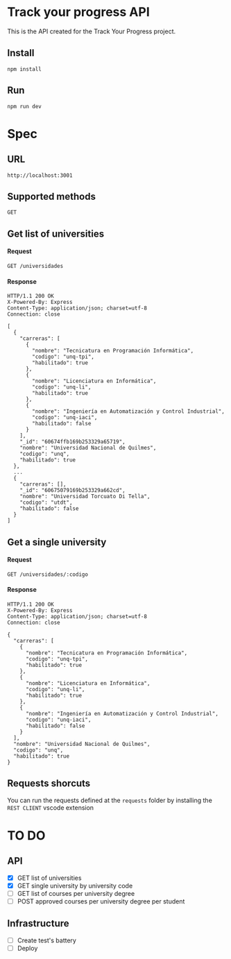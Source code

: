 # Track your progress API

This is the API created for the Track Your Progress project.

## Install
    npm install
    
## Run
    npm run dev
  
# Spec
## URL
`http://localhost:3001`
## Supported methods
`GET`
## Get list of universities
#### Request
`GET /universidades`
#### Response
    HTTP/1.1 200 OK
    X-Powered-By: Express
    Content-Type: application/json; charset=utf-8
    Connection: close

    [
      {
        "carreras": [
          {
            "nombre": "Tecnicatura en Programación Informática",
            "codigo": "unq-tpi",
            "habilitado": true
          },
          {
            "nombre": "Licenciatura en Informática",
            "codigo": "unq-li",
            "habilitado": true
          },
          {
            "nombre": "Ingeniería en Automatización y Control Industrial",
            "codigo": "unq-iaci",
            "habilitado": false
          }
        ],
        "_id": "60674ffb169b253329a65719",
        "nombre": "Universidad Nacional de Quilmes",
        "codigo": "unq",
        "habilitado": true
      },
      ...
      {
        "carreras": [],
        "_id": "60675079169b253329a662cd",
        "nombre": "Universidad Torcuato Di Tella",
        "codigo": "utdt",
        "habilitado": false
      }
    ]
## Get a single university
#### Request
`GET /universidades/:codigo`
#### Response
    HTTP/1.1 200 OK
    X-Powered-By: Express
    Content-Type: application/json; charset=utf-8
    Connection: close

    {
      "carreras": [
        {
          "nombre": "Tecnicatura en Programación Informática",
          "codigo": "unq-tpi",
          "habilitado": true
        },
        {
          "nombre": "Licenciatura en Informática",
          "codigo": "unq-li",
          "habilitado": true
        },
        {
          "nombre": "Ingeniería en Automatización y Control Industrial",
          "codigo": "unq-iaci",
          "habilitado": false
        }
      ],
      "nombre": "Universidad Nacional de Quilmes",
      "codigo": "unq",
      "habilitado": true
    }
## Requests shorcuts
You can run the requests defined at the `requests` folder by installing the `REST CLIENT` vscode extension

# TO DO
## API
- [x] GET list of universities
- [x] GET single university by university code
- [ ] GET list of courses per university degree
- [ ] POST approved courses per university degree per student
## Infrastructure
- [ ] Create test's battery
- [ ] Deploy
